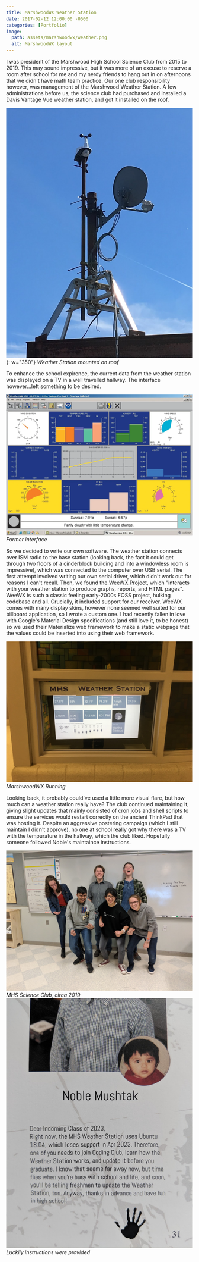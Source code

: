 ```yaml
---
title: MarshwoodWX Weather Station
date: 2017-02-12 12:00:00 -0500
categories: [Portfolio]
image:
  path: assets/marshwoodwx/weather.png
  alt: MarshwoodWX layout
---
```

I was president of the Marshwood High School Science Club from 2015 to 2019. This may sound impressive, but it was more of an excuse to reserve a room after school for me and my nerdy friends to hang out in on afternoons that we didn't have math team practice. Our one club responsibility however, was management of the Marshwood Weather Station. A few administrations before us, the science club had purchased and installed a Davis Vantage Vue weather station, and got it installed on the roof.

![Weather Station mounted on roof](assets/marshwoodwx/roof.jpg){: w="350"}
_Weather Station mounted on roof_

To enhance the school expirence, the current data from the weather station was displayed on a TV in a well travelled hallway. The interface however...left something to be desired.

![Former interface](assets/marshwoodwx/old.webp)
_Former interface_

So we decided to write our own software. The weather station connects over ISM radio to the base station (looking back, the fact it could get through two floors of a cinderblock building and into a windowless room is impressive), which was connected to the computer over USB serial. The first attempt involved writing our own serial driver, which didn't work out for reasons I can't recall. Then, we found [the WeeWX Project](https://weewx.com/), which "interacts with your weather station to produce graphs, reports, and HTML pages". WeeWX is such a classic feeling early-2000s FOSS project, hulking codebase and all. Crucially, it included support for our receiver. WeeWX comes with many display skins, however none seemed well suited for our billboard application, so I wrote a custom one. I had recently fallen in love with Google's Material Design specifications (and still love it, to be honest) so we used their Materialize web framework to make a static webpage that the values could be inserted into using their web framework. 

![MarshwoodWX Running](assets/marshwoodwx/new.jpg)
_MarshwoodWX Running_

Looking back, it probably could've used a little more visual flare, but how much can a weather station really have? The club continued maintaining it, giving slight updates that mainly consisted of cron jobs and shell scripts to ensure the services would restart correctly on the ancient ThinkPad that was hosting it. Despite an aggressive postering campaign (which I still maintain I didn't approve), no one at school really got why there was a TV with the tempurature in the hallway, which the club liked. Hopefully someone followed Noble's maintaince instructions.

![MHS Science Club, circa 2019](assets/marshwoodwx/yearbook.jpg)
_MHS Science Club, circa 2019_
![Luckily instructions were provided](assets/marshwoodwx/noble.jpg)
_Luckily instructions were provided_